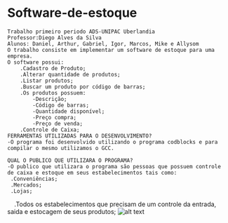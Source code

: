 # Software-de-estoque
    Trabalho primeiro periodo ADS-UNIPAC Uberlandia
    Professor:Diego Alves da Silva
    Alunos: Daniel, Arthur, Gabriel, Igor, Marcos, Mike e Allysom
    O trabalho consiste em implementar um software de estoque para uma empresa.
    O software possui:
        .Cadastro de Produto;
        .Alterar quantidade de produtos;
        .Listar produtos;
        .Buscar um produto por código de barras;
        .Os produtos possuem:
            -Descrição;
            -Código de barras;
            -Quantidade disponível;
            -Preço compra;
            -Preço de venda;
        .Controle de Caixa;
    FERRAMENTAS UTILIZADAS PARA O DESENVOLVIMENTO?
    -O programa foi desenvolvido utilizando o programa codblocks e para compilar o mesmo utilizamos o GCC.

    QUAL O PUBLICO QUE UTILIZARA O PROGRAMA?
    -O publico que utilizara o programa são pessoas que possuem controle de caixa e estoque em seus estabelecimentos tais como:
     .Conveniências;
     .Mercados; 
     .Lojas; 
     .Todos os estabelecimentos que precisam de um controle da entrada, saida e estocagem de seus produtos; 
    ![alt text](https://i.imgur.com/seYbguy.png)
